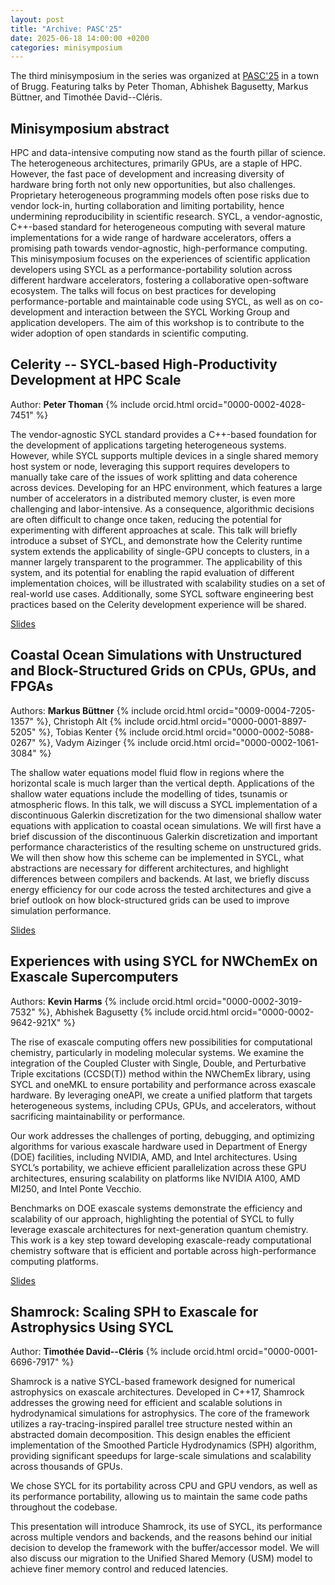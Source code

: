 ```yaml
---
layout: post
title: "Archive: PASC'25"
date: 2025-06-18 14:00:00 +0200
categories: minisymposium
---
```


The third minisymposium in the series was organized at [PASC'25](https://pasc25.pasc-conference.org/) in a town of Brugg.
Featuring talks by Peter Thoman, Abhishek Bagusetty, Markus Büttner, and Timothée David--Cléris.

## Minisymposium abstract

HPC and data-intensive computing now stand as the fourth pillar of science. The heterogeneous architectures, primarily GPUs, are a
staple of HPC. However, the fast pace of development and increasing diversity of hardware bring forth not only new opportunities,
but also challenges. Proprietary heterogeneous programming models often pose risks due to vendor lock-in, hurting collaboration
and limiting portability, hence undermining reproducibility in scientific research. SYCL, a vendor-agnostic, C++-based standard for
heterogeneous computing with several mature implementations for a wide range of hardware accelerators, offers a promising path towards
vendor-agnostic, high-performance computing. This minisymposium focuses on the experiences of scientific application developers
using SYCL as a performance-portability solution across different hardware accelerators, fostering a collaborative open-software
ecosystem. The talks will focus on best practices for developing performance-portable and maintainable code using SYCL, as well as on
co-development and interaction between the SYCL Working Group and application developers. The aim of this workshop is to contribute
to the wider adoption of open standards in scientific computing.

## Celerity -- SYCL-based High-Productivity Development at HPC Scale

Author: **Peter Thoman** {% include orcid.html orcid="0000-0002-4028-7451" %}

The vendor-agnostic SYCL standard provides a C++-based foundation for the development of applications targeting heterogeneous
systems. However, while SYCL supports multiple devices in a single shared memory host system or node, leveraging this support requires
developers to manually take care of the issues of work splitting and data coherence across devices. Developing for an HPC environment,
which features a large number of accelerators in a distributed memory cluster, is even more challenging and labor-intensive. As a
consequence, algorithmic decisions are often difficult to change once taken, reducing the potential for experimenting with different
approaches at scale. This talk will briefly introduce a subset of SYCL, and demonstrate how the Celerity runtime system extends the
applicability of single-GPU concepts to clusters, in a manner largely transparent to the programmer. The applicability of this system,
and its potential for enabling the rapid evaluation of different implementation choices, will be illustrated with scalability studies
on a set of real-world use cases. Additionally, some SYCL software engineering best practices based on the Celerity development
experience will be shared.

[Slides](https://doi.org/10.5281/zenodo.15730770)

## Coastal Ocean Simulations with Unstructured and Block-Structured Grids on CPUs, GPUs, and FPGAs

Authors: **Markus Büttner** {% include orcid.html orcid="0009-0004-7205-1357" %}, Christoph Alt {% include orcid.html orcid="0000-0001-8897-5205" %}, Tobias Kenter {% include orcid.html orcid="0000-0002-5088-0267" %}, Vadym Aizinger {% include orcid.html orcid="0000-0002-1061-3084" %}

The shallow water equations model fluid flow in regions where the horizontal scale is much larger than the vertical depth. Applications
of the shallow water equations include the modelling of tides, tsunamis or atmospheric flows. In this talk, we will discuss a
SYCL implementation of a discontinuous Galerkin discretization for the two dimensional shallow water equations with application
to coastal ocean simulations. We will first have a brief discussion of the discontinuous Galerkin discretization and important
performance characteristics of the resulting scheme on unstructured grids. We will then show how this scheme can be implemented in
SYCL, what abstractions are necessary for different architectures, and highlight differences between compilers and backends. At last,
we briefly discuss energy efficiency for our code across the tested architectures and give a brief outlook on how block-structured
grids can be used to improve simulation performance.

[Slides](https://doi.org/10.5281/zenodo.15696159)

## Experiences with using SYCL for NWChemEx on Exascale Supercomputers

Authors: **Kevin Harms** {% include orcid.html orcid="0000-0002-3019-7532" %}, Abhishek Bagusetty {% include orcid.html orcid="0000-0002-9642-921X" %}

The rise of exascale computing offers new possibilities for computational chemistry, particularly in modeling molecular systems. We
examine the integration of the Coupled Cluster with Single, Double, and Perturbative Triple excitations (CCSD(T)) method within
the NWChemEx library, using SYCL and oneMKL to ensure portability and performance across exascale hardware. By leveraging oneAPI,
we create a unified platform that targets heterogeneous systems, including CPUs, GPUs, and accelerators, without sacrificing
maintainability or performance.

Our work addresses the challenges of porting, debugging, and optimizing algorithms for various exascale hardware used in Department
of Energy (DOE) facilities, including NVIDIA, AMD, and Intel architectures. Using SYCL’s portability, we achieve efficient
parallelization across these GPU architectures, ensuring scalability on platforms like NVIDIA A100, AMD MI250, and Intel Ponte Vecchio.

Benchmarks on DOE exascale systems demonstrate the efficiency and scalability of our approach, highlighting the potential of SYCL to
fully leverage exascale architectures for next-generation quantum chemistry. This work is a key step toward developing exascale-ready
computational chemistry software that is efficient and portable across high-performance computing platforms.

[Slides](https://doi.org/10.5281/zenodo.15748785)

## Shamrock: Scaling SPH to Exascale for Astrophysics Using SYCL

Author: **Timothée David--Cléris** {% include orcid.html orcid="0000-0001-6696-7917" %}

Shamrock is a native SYCL-based framework designed for numerical astrophysics on exascale architectures. Developed in C++17,
Shamrock addresses the growing need for efficient and scalable solutions in hydrodynamical simulations for astrophysics. The core
of the framework utilizes a ray-tracing-inspired parallel tree structure nested within an abstracted domain decomposition. This
design enables the efficient implementation of the Smoothed Particle Hydrodynamics (SPH) algorithm, providing significant speedups
for large-scale simulations and scalability across thousands of GPUs.

We chose SYCL for its portability across CPU and GPU vendors, as well as its performance portability, allowing us to maintain the
same code paths throughout the codebase.

This presentation will introduce Shamrock, its use of SYCL, its performance across multiple vendors and backends, and the reasons
behind our initial decision to develop the framework with the buffer/accessor model. We will also discuss our migration to the
Unified Shared Memory (USM) model to achieve finer memory control and reduced latencies.

